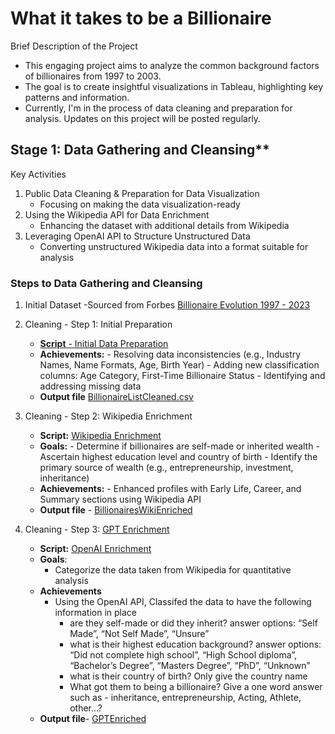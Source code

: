 # What it takes to be a Billionaire

Brief Description of the Project
- This engaging project aims to analyze the common background factors of billionaires from 1997 to 2003.
- The goal is to create insightful visualizations in Tableau, highlighting key patterns and information.
- Currently, I'm in the process of data cleaning and preparation for analysis. Updates on this project will be posted regularly.


## Stage 1: Data Gathering and Cleansing**

Key Activities

   1. Public Data Cleaning & Preparation for Data Visualization
      - Focusing on making the data visualization-ready
   2. Using the Wikipedia API for Data Enrichment
      - Enhancing the dataset with additional details from Wikipedia
   3. Leveraging OpenAI API to Structure Unstructured Data
      - Converting unstructured Wikipedia data into a format suitable for analysis


### Steps to Data Gathering and Cleansing

1. Initial Dataset
   -Sourced from Forbes [Billionaire Evolution 1997 - 2023](https://www.gigasheet.com/sample-data/forbes-billionaires-evolution-1997-2023)

2. Cleaning - Step 1: Initial Preparation
   - [**Script** - Initial Data Preparation](/billionaireslistclean.py)
   - **Achievements:**
         - Resolving data inconsistencies (e.g., Industry Names, Name Formats, Age, Birth Year)
         - Adding new classification columns: Age Category, First-Time Billionaire Status
         - Identifying and addressing missing data
   - **Output file** [BillionaireListCleaned.csv](/BillionaireListCleaned.csv)
  
4. Cleaning - Step 2: Wikipedia Enrichment
   - **Script:** [Wikipedia Enrichment](/wikipedia_enrich.py)
   - **Goals:**
         - Determine if billionaires are self-made or inherited wealth
         - Ascertain highest education level and country of birth
         - Identify the primary source of wealth (e.g., entrepreneurship, investment, inheritance)
   - **Achievements:**
         - Enhanced profiles with Early Life, Career, and Summary sections using Wikipedia API
   - **Output file** - [BillionairesWikiEnriched](/BillionairesWikiEnriched.csv)
  
5. Cleaning - Step 3: [GPT Enrichment](/BillionairesGPTEnriched.csv)
   - **Script:** [OpenAI Enrichment](/gpt_enrich.py)
   - **Goals**:
      - Categorize the data taken from Wikipedia for quantitative analysis
   - **Achievements**
      - Using the OpenAI API, Classifed the data to have the following information in place
        - are they self-made or did they inherit? answer options: “Self Made”, “Not Self Made”, “Unsure”
        - what is their highest education background?  answer options: “Did not complete high school”, “High School diploma”, “Bachelor’s Degree”, “Masters Degree”, “PhD”, “Unknown”
        - what is their country of birth? Only give the country name
        - What got them to being a billionaire? Give a one word answer such as - inheritance, entrepreneurship, Acting, Athlete, other...?
   - **Output file**- [GPTEnriched](/BillionairesGPTEnriched.csv)
